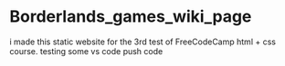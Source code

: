 # Borderlands_games_wiki_page

i made this static website for the 3rd test of FreeCodeCamp html + css course.
testing some vs code push code